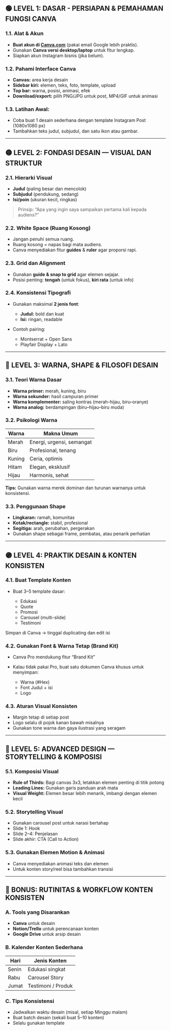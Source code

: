 ## 🟢 LEVEL 1: DASAR - PERSIAPAN & PEMAHAMAN FUNGSI CANVA

### 1.1. Alat & Akun

* **Buat akun di [Canva.com](https://canva.com)** (pakai email Google lebih praktis).
* Gunakan **Canva versi desktop/laptop** untuk fitur lengkap.
* Siapkan akun Instagram bisnis (jika belum).

### 1.2. Pahami Interface Canva

* **Canvas:** area kerja desain
* **Sidebar kiri:** elemen, teks, foto, template, upload
* **Top bar:** warna, posisi, animasi, efek
* **Download/export:** pilih PNG/JPG untuk post, MP4/GIF untuk animasi

### 1.3. Latihan Awal:

* Coba buat 1 desain sederhana dengan template Instagram Post (1080x1080 px)
* Tambahkan teks judul, subjudul, dan satu ikon atau gambar.

---

## 🟡 LEVEL 2: FONDASI DESAIN — VISUAL DAN STRUKTUR

### 2.1. Hierarki Visual

* **Judul** (paling besar dan mencolok)
* **Subjudul** (pendukung, sedang)
* **Isi/poin** (ukuran kecil, ringkas)

> Prinsip: “Apa yang ingin saya sampaikan pertama kali kepada audiens?”

### 2.2. White Space (Ruang Kosong)

* Jangan penuhi semua ruang.
* Ruang kosong = napas bagi mata audiens.
* Canva menyediakan fitur **guides** & **ruler** agar proporsi rapi.

### 2.3. Grid dan Alignment

* Gunakan **guide & snap to grid** agar elemen sejajar.
* Posisi penting: **tengah** (untuk fokus), **kiri rata** (untuk info)

### 2.4. Konsistensi Tipografi

* Gunakan maksimal **2 jenis font**:

  * **Judul:** bold dan kuat
  * **Isi:** ringan, readable
* Contoh pairing:

  * Montserrat + Open Sans
  * Playfair Display + Lato

---

## 🔵 LEVEL 3: WARNA, SHAPE & FILOSOFI DESAIN

### 3.1. Teori Warna Dasar

* **Warna primer:** merah, kuning, biru
* **Warna sekunder:** hasil campuran primer
* **Warna komplementer:** saling kontras (merah-hijau, biru-oranye)
* **Warna analog:** berdampingan (biru–hijau–biru muda)

### 3.2. Psikologi Warna

| Warna  | Makna Umum                |
| ------ | ------------------------- |
| Merah  | Energi, urgensi, semangat |
| Biru   | Profesional, tenang       |
| Kuning | Ceria, optimis            |
| Hitam  | Elegan, eksklusif         |
| Hijau  | Harmonis, sehat           |

**Tips:** Gunakan warna merek dominan dan turunan warnanya untuk konsistensi.

### 3.3. Penggunaan Shape

* **Lingkaran:** ramah, komunitas
* **Kotak/rectangle:** stabil, profesional
* **Segitiga:** arah, perubahan, pergerakan
* Gunakan shape sebagai frame, pembatas, atau penarik perhatian

---

## 🟣 LEVEL 4: PRAKTIK DESAIN & KONTEN KONSISTEN

### 4.1. Buat Template Konten

* Buat 3–5 template dasar:

  * Edukasi
  * Quote
  * Promosi
  * Carousel (multi-slide)
  * Testimoni

Simpan di Canva → tinggal duplicating dan edit isi

### 4.2. Gunakan Font & Warna Tetap (Brand Kit)

* Canva Pro mendukung fitur “Brand Kit”
* Kalau tidak pakai Pro, buat satu dokumen Canva khusus untuk menyimpan:

  * Warna (#Hex)
  * Font Judul + isi
  * Logo

### 4.3. Aturan Visual Konsisten

* Margin tetap di setiap post
* Logo selalu di pojok kanan bawah misalnya
* Gunakan tone warna dan gaya ilustrasi yang seragam

---

## 🔴 LEVEL 5: ADVANCED DESIGN — STORYTELLING & KOMPOSISI

### 5.1. Komposisi Visual

* **Rule of Thirds:** Bagi canvas 3x3, letakkan elemen penting di titik potong
* **Leading Lines:** Gunakan garis panduan arah mata
* **Visual Weight:** Elemen besar lebih menarik, imbangi dengan elemen kecil

### 5.2. Storytelling Visual

* Gunakan carousel post untuk narasi bertahap
* Slide 1: Hook
* Slide 2–4: Penjelasan
* Slide akhir: CTA (Call to Action)

### 5.3. Gunakan Elemen Motion & Animasi

* Canva menyediakan animasi teks dan elemen
* Untuk konten story/reel bisa tambahkan transisi

---

## 🔁 BONUS: RUTINITAS & WORKFLOW KONTEN KONSISTEN

### A. Tools yang Disarankan

* **Canva** untuk desain
* **Notion/Trello** untuk perencanaan konten
* **Google Drive** untuk arsip desain

### B. Kalender Konten Sederhana

| Hari  | Jenis Konten       |
| ----- | ------------------ |
| Senin | Edukasi singkat    |
| Rabu  | Carousel Story     |
| Jumat | Testimoni / Produk |

### C. Tips Konsistensi

* Jadwalkan waktu desain (misal, setiap Minggu malam)
* Buat batch desain (sekali buat 5–10 konten)
* Selalu gunakan template
